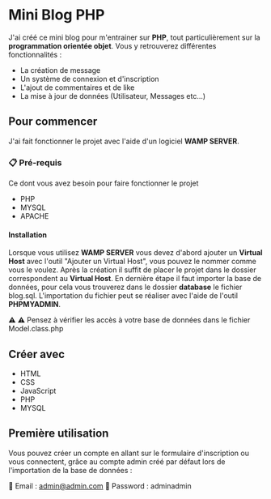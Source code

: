 # Mini Blog PHP
J'ai créé ce mini blog pour m'entrainer sur **PHP**, tout particulièrement sur la **programmation orientée objet**.
Vous y retrouverez différentes fonctionnalités :

- La création de message
- Un système de connexion et d'inscription
- L'ajout de commentaires et de like
- La mise à jour de données (Utilisateur, Messages etc...)

## Pour commencer

J'ai fait fonctionner le projet avec l'aide d'un logiciel **WAMP SERVER**.

### :clipboard: Pré-requis

Ce dont vous avez besoin pour faire fonctionner le projet

- PHP
- MYSQL
- APACHE

#### Installation

Lorsque vous utilisez **WAMP SERVER** vous devez d'abord ajouter un **Virtual Host** avec l'outil "Ajouter un Virtual Host", vous pouvez le nommer comme vous le voulez.
Après la création il suffit de placer le projet dans le dossier correspondent au **Virtual Host**.
En dernière étape il faut importer la base de données, pour cela vous trouverez dans le dossier **database** le fichier blog.sql.
L'importation du fichier peut se réaliser avec l'aide de l'outil **PHPMYADMIN**.

:warning: :warning: Pensez à vérifier les accès à votre base de données dans le fichier Model.class.php

## Créer avec 
- HTML
- CSS
- JavaScript
- PHP
- MYSQL

## Première utilisation

Vous pouvez créer un compte en allant sur le formulaire d'inscription ou vous connectent, grâce au compte admin créé par défaut lors de l'importation de la base de données :

:e-mail: Email : admin@admin.com
:key: Password : adminadmin

